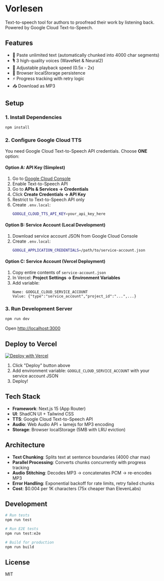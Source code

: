 # Vorlesen

Text-to-speech tool for authors to proofread their work by listening back. Powered by Google Cloud Text-to-Speech.

## Features

- 🎯 Paste unlimited text (automatically chunked into 4000 char segments)
- 🎙️ 3 high-quality voices (WaveNet & Neural2)
- 🎵 Adjustable playback speed (0.5x - 2x)
- 💾 Browser localStorage persistence
- ⚡ Progress tracking with retry logic
- 📥 Download as MP3

## Setup

### 1. Install Dependencies

```bash
npm install
```

### 2. Configure Google Cloud TTS

You need Google Cloud Text-to-Speech API credentials. Choose **ONE** option:

#### Option A: API Key (Simplest)
1. Go to [Google Cloud Console](https://console.cloud.google.com)
2. Enable Text-to-Speech API
3. Go to **APIs & Services → Credentials**
4. Click **Create Credentials → API Key**
5. Restrict to Text-to-Speech API only
6. Create `.env.local`:
   ```bash
   GOOGLE_CLOUD_TTS_API_KEY=your_api_key_here
   ```

#### Option B: Service Account (Local Development)
1. Download service account JSON from Google Cloud Console
2. Create `.env.local`:
   ```bash
   GOOGLE_APPLICATION_CREDENTIALS=/path/to/service-account.json
   ```

#### Option C: Service Account (Vercel Deployment)
1. Copy entire contents of `service-account.json`
2. In Vercel: **Project Settings → Environment Variables**
3. Add variable:
   ```
   Name: GOOGLE_CLOUD_SERVICE_ACCOUNT
   Value: {"type":"service_account","project_id":"...",...}
   ```

### 3. Run Development Server

```bash
npm run dev
```

Open [http://localhost:3000](http://localhost:3000)

## Deploy to Vercel

[![Deploy with Vercel](https://vercel.com/button)](https://vercel.com/new/clone?repository-url=https://github.com/telliott22/Vorlesen)

1. Click "Deploy" button above
2. Add environment variable: `GOOGLE_CLOUD_SERVICE_ACCOUNT` with your service account JSON
3. Deploy!

## Tech Stack

- **Framework**: Next.js 15 (App Router)
- **UI**: ShadCN UI + Tailwind CSS
- **TTS**: Google Cloud Text-to-Speech API
- **Audio**: Web Audio API + lamejs for MP3 encoding
- **Storage**: Browser localStorage (5MB with LRU eviction)

## Architecture

- **Text Chunking**: Splits text at sentence boundaries (4000 char max)
- **Parallel Processing**: Converts chunks concurrently with progress tracking
- **Audio Stitching**: Decodes MP3 → concatenates PCM → re-encodes MP3
- **Error Handling**: Exponential backoff for rate limits, retry failed chunks
- **Cost**: $0.004 per 1K characters (75x cheaper than ElevenLabs)

## Development

```bash
# Run tests
npm run test

# Run E2E tests
npm run test:e2e

# Build for production
npm run build
```

## License

MIT
